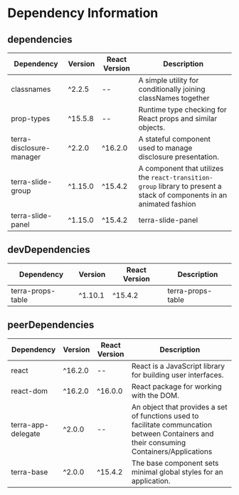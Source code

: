# Dependency Information

## dependencies
| Dependency | Version | React Version | Description |
|-|-|-|-|
| classnames | ^2.2.5 | -- | A simple utility for conditionally joining classNames together |
| prop-types | ^15.5.8 | -- | Runtime type checking for React props and similar objects. |
| terra-disclosure-manager | ^2.2.0 | ^16.2.0 | A stateful component used to manage disclosure presentation. |
| terra-slide-group | ^1.15.0 | ^15.4.2 | A component that utilizes the `react-transition-group` library to present a stack of components in an animated fashion |
| terra-slide-panel | ^1.15.0 | ^15.4.2 | terra-slide-panel |

## devDependencies
| Dependency | Version | React Version | Description |
|-|-|-|-|
| terra-props-table | ^1.10.1 | ^15.4.2 | terra-props-table |

## peerDependencies
| Dependency | Version | React Version | Description |
|-|-|-|-|
| react | ^16.2.0 | -- | React is a JavaScript library for building user interfaces. |
| react-dom | ^16.2.0 | ^16.0.0 | React package for working with the DOM. |
| terra-app-delegate | ^2.0.0 | -- | An object that provides a set of functions used to facilitate communcation between Containers and their consuming Containers/Applications |
| terra-base | ^2.0.0 | ^15.4.2 | The base component sets minimal global styles for an application. |
